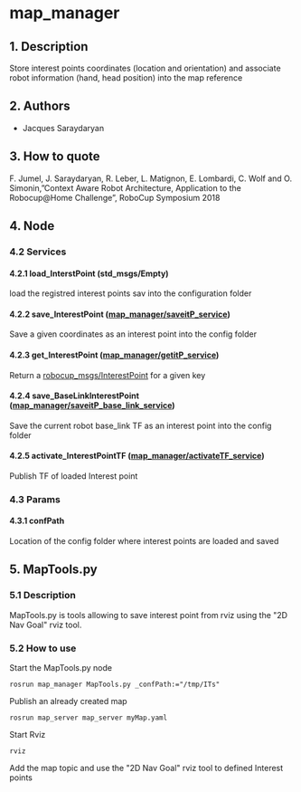 
# map_manager


## 1. Description

Store interest points coordinates (location and orientation) and associate robot information (hand, head position)  into the map reference


## 2. Authors
* Jacques Saraydaryan


## 3. How to quote
F. Jumel, J. Saraydaryan, R. Leber, L. Matignon, E. Lombardi, C. Wolf and O. Simonin,”Context Aware Robot Architecture, Application to the Robocup@Home Challenge”, RoboCup Symposium 2018


## 4. Node


### 4.2  Services
#### 4.2.1 load_InterstPoint (std_msgs/Empty)
load the registred interest points sav into the configuration folder

#### 4.2.2 save_InterestPoint ([map_manager/saveitP_service](./srv/saveitP_service.srv))
Save a given coordinates as an interest point into the config folder

#### 4.2.3 get_InterestPoint ([map_manager/getitP_service](./srv/getitP_service.srv))
Return a [robocup_msgs/InterestPoint](https://github.com/jacques-saraydaryan/robocup_pepper-robocup_msgs/blob/master/msg/InterestPoint.msg) for a given key

#### 4.2.4 save_BaseLinkInterestPoint ([map_manager/saveitP_base_link_service](./srv/saveitP_base_link_service.srv))
Save the current robot base_link TF as an interest point into the config folder


#### 4.2.5 activate_InterestPointTF ([map_manager/activateTF_service](./srv/activateTF_service.srv))

Publish TF of loaded Interest point


### 4.3 Params

#### 4.3.1 confPath
Location of the config folder where interest points are loaded and saved


## 5. MapTools.py
### 5.1 Description
MapTools.py is tools allowing to save interest point from rviz using the "2D Nav Goal" rviz tool.

### 5.2 How to use
Start the MapTools.py node

```
rosrun map_manager MapTools.py _confPath:="/tmp/ITs"

```

Publish an already created map


```
rosrun map_server map_server myMap.yaml

```

Start Rviz

```
rviz

```

Add the map topic and
use the "2D Nav Goal" rviz tool to defined Interest points


